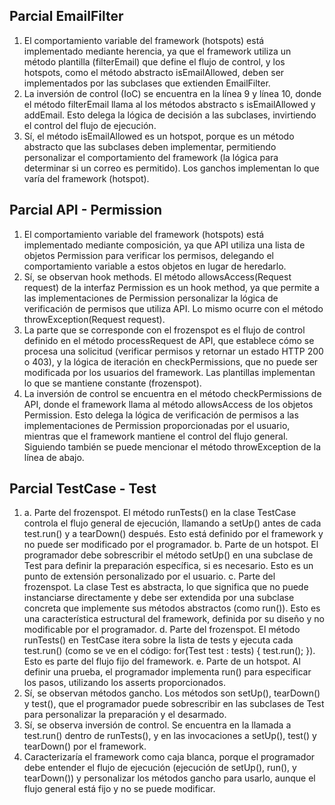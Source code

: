 ## Parcial EmailFilter
1. El comportamiento variable del framework (hotspots) está implementado mediante herencia, ya que el framework utiliza un método plantilla (filterEmail) que define el flujo de control, y los hotspots, como el método abstracto isEmailAllowed, deben ser implementados por las subclases que extienden EmailFilter.
2. La inversión de control (IoC) se encuentra en la línea 9 y línea 10, donde el método filterEmail llama al los métodos abstracto s isEmailAllowed y addEmail. Esto delega la lógica de decisión a las subclases, invirtiendo el control del flujo de ejecución.
3. Sí, el método isEmailAllowed es un hotspot, porque es un método abstracto que las subclases deben implementar, permitiendo personalizar el comportamiento del framework (la lógica para determinar si un correo es permitido). Los ganchos implementan lo que varía del framework (hotspot).

## Parcial API - Permission
1. El comportamiento variable del framework (hotspots) está implementado mediante composición, ya que API utiliza una lista de objetos Permission para verificar los permisos, delegando el comportamiento variable a estos objetos en lugar de heredarlo.
2. Sí, se observan hook methods. El método allowsAccess(Request request) de la interfaz Permission es un hook method, ya que permite a las implementaciones de Permission personalizar la lógica de verificación de permisos que utiliza API. Lo mismo ocurre con el método throwException(Request request).
3. La parte que se corresponde con el frozenspot es el flujo de control definido en el método processRequest de API, que establece cómo se procesa una solicitud (verificar permisos y retornar un estado HTTP 200 o 403), y la lógica de iteración en checkPermissions, que no puede ser modificada por los usuarios del framework. Las plantillas implementan lo que se mantiene constante (frozenspot).
4. La inversión de control se encuentra en el método checkPermissions de API, donde el framework llama al método allowsAccess de los objetos Permission. Esto delega la lógica de verificación de permisos a las implementaciones de Permission proporcionadas por el usuario, mientras que el framework mantiene el control del flujo general. Siguiendo también se puede mencionar el método throwException de la línea de abajo.

## Parcial TestCase - Test
1. a. Parte del frozenspot. El método runTests() en la clase TestCase controla el flujo general de ejecución, llamando a setUp() antes de cada test.run() y a tearDown() después. Esto está definido por el framework y no puede ser modificado por el programador.
b. Parte de un hotspot. El programador debe sobrescribir el método setUp() en una subclase de Test para definir la preparación específica, si es necesario. Esto es un punto de extensión personalizado por el usuario.
c. Parte del frozenspot. La clase Test es abstracta, lo que significa que no puede instanciarse directamente y debe ser extendida por una subclase concreta que implemente sus métodos abstractos (como run()). Esto es una característica estructural del framework, definida por su diseño y no modificable por el programador.
d. Parte del frozenspot. El método runTests() en TestCase itera sobre la lista de tests y ejecuta cada test.run() (como se ve en el código: for(Test test : tests) { test.run(); }). Esto es parte del flujo fijo del framework.
e. Parte de un hotspot. Al definir una prueba, el programador implementa run() para especificar los pasos, utilizando los asserts proporcionados.
2. Sí, se observan métodos gancho. Los métodos son setUp(), tearDown() y test(), que el programador puede sobrescribir en las subclases de Test para personalizar la preparación y el desarmado.
3. Sí, se observa inversión de control. Se encuentra en la llamada a test.run() dentro de runTests(), y en las invocaciones a setUp(), test() y tearDown() por el framework.
4. Caracterizaría el framework como caja blanca, porque el programador debe entender el flujo de ejecución (ejecución de setUp(), run(), y tearDown()) y personalizar los métodos gancho para usarlo, aunque el flujo general está fijo y no se puede modificar.